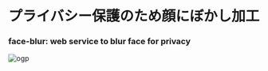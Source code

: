 # プライバシー保護のため顔にぼかし加工
### face-blur: web service to blur face for privacy
![ogp](https://user-images.githubusercontent.com/26696733/75747849-5d7e7180-5d61-11ea-9372-9ad9af58fc06.png)